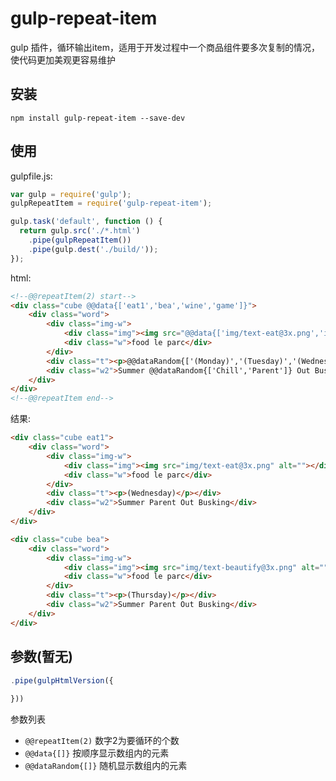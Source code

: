# gulp-repeat-item

gulp 插件，循环输出item，适用于开发过程中一个商品组件要多次复制的情况，使代码更加美观更容易维护


## 安装

    npm install gulp-repeat-item --save-dev


## 使用

gulpfile.js:

```js
var gulp = require('gulp');
gulpRepeatItem = require('gulp-repeat-item');

gulp.task('default', function () {
  return gulp.src('./*.html')
    .pipe(gulpRepeatItem())
    .pipe(gulp.dest('./build/'));
});

```

html:

```html
<!--@@repeatItem(2) start-->
<div class="cube @@data{['eat1','bea','wine','game']}">
    <div class="word">
        <div class="img-w">
            <div class="img"><img src="@@data{['img/text-eat@3x.png','img/text-beautify@3x.png','img/text-drink@3x.png','img/text-game@3x.png']}" alt=""></div>
            <div class="w">food le parc</div>
        </div>
        <div class="t"><p>@@dataRandom{['(Monday)','(Tuesday)','(Wednesday)','(Thursday)','(Friday)','(Saturday)','(Sunday)']}</p></div>
        <div class="w2">Summer @@dataRandom{['Chill','Parent']} Out Busking</div>
    </div>
</div>
<!--@@repeatItem end-->
```

结果:

```html
<div class="cube eat1">
    <div class="word">
        <div class="img-w">
            <div class="img"><img src="img/text-eat@3x.png" alt=""></div>
            <div class="w">food le parc</div>
        </div>
        <div class="t"><p>(Wednesday)</p></div>
        <div class="w2">Summer Parent Out Busking</div>
    </div>
</div>

<div class="cube bea">
    <div class="word">
        <div class="img-w">
            <div class="img"><img src="img/text-beautify@3x.png" alt=""></div>
            <div class="w">food le parc</div>
        </div>
        <div class="t"><p>(Thursday)</p></div>
        <div class="w2">Summer Parent Out Busking</div>
    </div>
</div>
```

## 参数(暂无)

```js
.pipe(gulpHtmlVersion({
    
}))
```

参数列表

 * `@@repeatItem(2)` 数字2为要循环的个数
 * `@@data{[]}` 按顺序显示数组内的元素
 * `@@dataRandom{[]}` 随机显示数组内的元素
